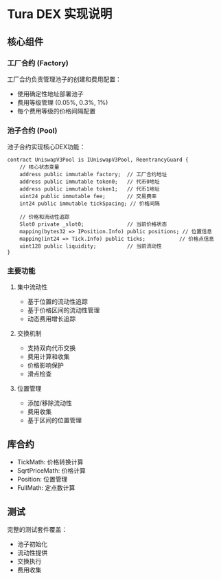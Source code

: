 # Tura DEX 实现说明

## 核心组件

### 工厂合约 (Factory)
工厂合约负责管理池子的创建和费用配置：
- 使用确定性地址部署池子
- 费用等级管理 (0.05%, 0.3%, 1%)
- 每个费用等级的价格间隔配置

### 池子合约 (Pool)
池子合约实现核心DEX功能：
```solidity
contract UniswapV3Pool is IUniswapV3Pool, ReentrancyGuard {
    // 核心状态变量
    address public immutable factory;  // 工厂合约地址
    address public immutable token0;   // 代币0地址
    address public immutable token1;   // 代币1地址
    uint24 public immutable fee;       // 交易费率
    int24 public immutable tickSpacing; // 价格间隔
    
    // 价格和流动性追踪
    Slot0 private _slot0;              // 当前价格状态
    mapping(bytes32 => IPosition.Info) public positions; // 位置信息
    mapping(int24 => Tick.Info) public ticks;           // 价格点信息
    uint128 public liquidity;          // 当前流动性
}
```

### 主要功能
1. 集中流动性
   - 基于位置的流动性追踪
   - 基于价格区间的流动性管理
   - 动态费用增长追踪

2. 交换机制
   - 支持双向代币交换
   - 费用计算和收集
   - 价格影响保护
   - 滑点检查

3. 位置管理
   - 添加/移除流动性
   - 费用收集
   - 基于区间的位置管理

## 库合约
- TickMath: 价格转换计算
- SqrtPriceMath: 价格计算
- Position: 位置管理
- FullMath: 定点数计算

## 测试
完整的测试套件覆盖：
- 池子初始化
- 流动性提供
- 交换执行
- 费用收集
